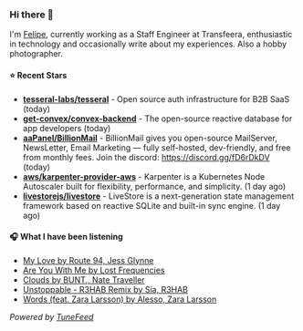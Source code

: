 ### Hi there 👋

I'm [Felipe](https://felipevm.com), currently working as a Staff Engineer at Transfeera, enthusiastic in technology and occasionally write about my experiences. Also a hobby photographer.

#### ⭐ Recent Stars
- **[tesseral-labs/tesseral](https://github.com/tesseral-labs/tesseral)** - Open source auth infrastructure for B2B SaaS (today)
- **[get-convex/convex-backend](https://github.com/get-convex/convex-backend)** - The open-source reactive database for app developers (today)
- **[aaPanel/BillionMail](https://github.com/aaPanel/BillionMail)** - BillionMail gives you open-source MailServer, NewsLetter,  Email Marketing — fully self-hosted, dev-friendly, and free from monthly fees. Join the discord: https://discord.gg/fD6rDkDV (today)
- **[aws/karpenter-provider-aws](https://github.com/aws/karpenter-provider-aws)** - Karpenter is a Kubernetes Node Autoscaler built for flexibility, performance, and simplicity. (1 day ago)
- **[livestorejs/livestore](https://github.com/livestorejs/livestore)** - LiveStore is a next-generation state management framework based on reactive SQLite and built-in sync engine. (1 day ago)

#### 🎧 What I have been listening
- [My Love by Route 94, Jess Glynne](https://open.spotify.com/track/4N1MFKjziFHH4IS3RYYUrU)
- [Are You With Me by Lost Frequencies](https://open.spotify.com/track/4255amV4enzl28KAn16rUO)
- [Clouds by BUNT., Nate Traveller](https://open.spotify.com/track/0yAcyZzElbaGwa3eIqRk7t)
- [Unstoppable - R3HAB Remix by Sia, R3HAB](https://open.spotify.com/track/0F3v8p8ZnEGtZDxNcJ5Klq)
- [Words (feat. Zara Larsson) by Alesso, Zara Larsson](https://open.spotify.com/track/1bgKMxPQU7JIZEhNsM1vFs)

_Powered by [TuneFeed](https://tunefeed.app?ref=github.com)_
